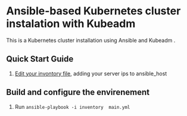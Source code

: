 # Ansible-based Kubernetes cluster instalation with Kubeadm
This is a Kubernetes cluster installation using Ansible and Kubeadm .

## Quick Start Guide
  1. [Edit your invontory file](./inventory), adding your server ips to ansible_host

## Build and configure the envirenement 
  1. Run `ansible-playbook -i inventory  main.yml`